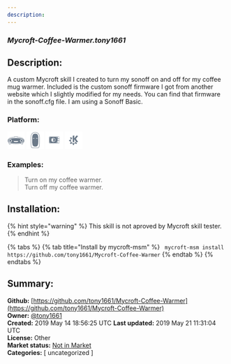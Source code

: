 ```yaml
---
description: 
---
```


### _Mycroft-Coffee-Warmer.tony1661_  
## Description:  
A custom Mycroft skill I created to turn my sonoff on and off for my coffee mug warmer. Included is the custom sonoff firmware I got from another website which I slightly modified for my needs. You can find that firmware in the sonoff.cfg file. I am using a Sonoff Basic.  
### Platform:  
 ![Mark I](../.gitbook/assets/mark-1-icon.png)  ![Mark II](../.gitbook/assets/mark-2-icon.png)  ![Picroft](../.gitbook/assets/picroft-icon.png)  ![plasmoid](../.gitbook/assets/kde.png)   
### Examples:  
> Turn on my coffee warmer.  
> Turn off my coffee warmer.  
  
## Installation:  
{% hint style="warning" %}
This skill is not aproved by Mycroft skill tester.
{% endhint %}
    
{% tabs %}
{% tab title="Install by mycroft-msm" %}
``` mycroft-msm install https://github.com/tony1661/Mycroft-Coffee-Warmer```
{% endtab %}
  {% endtabs %}
    
## Summary:  
**Github:** [https://github.com/tony1661/Mycroft-Coffee-Warmer](https://github.com/tony1661/Mycroft-Coffee-Warmer)  
**Owner:** [@tony1661](https://github.com/tony1661)  
**Created:** 2019 May 14 18:56:25 UTC  **Last updated:** 2019 May 21 11:31:04 UTC  
**License:** Other  
**Market status:** [Not in Market](https://market.mycroft.ai/skill/)  
**Categories:** [ uncategorized ]   
